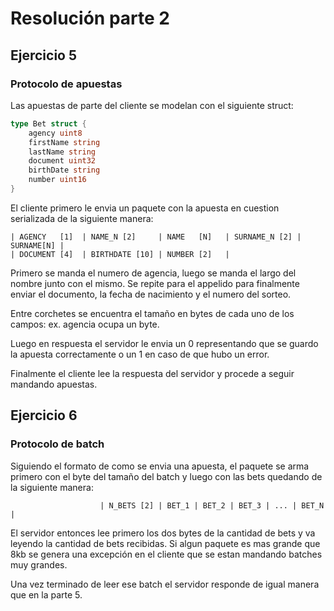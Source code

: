 # Resolución parte 2

## Ejercicio 5

### Protocolo de apuestas
Las apuestas de parte del cliente se modelan con el siguiente struct:

```go
type Bet struct {
	agency uint8 
	firstName string
	lastName string
	document uint32
	birthDate string
	number uint16
}
```

El cliente primero le envia un paquete con la apuesta en cuestion serializada de la siguiente manera:

```
| AGENCY   [1]  | NAME_N [2]     | NAME   [N]   | SURNAME_N [2] | SURNAME[N] | 
| DOCUMENT [4]  | BIRTHDATE [10] | NUMBER [2]   |
```

Primero se manda el numero de agencia, luego se manda el largo del nombre junto con el mismo. Se repite para el appelido para finalmente enviar el documento, la fecha de nacimiento y el numero del sorteo. 

Entre corchetes se encuentra el tamaño en bytes de cada uno de los campos: ex. agencia ocupa un byte. 

Luego en respuesta el servidor le envia un 0 representando que se guardo la apuesta correctamente o un 1 en caso de que hubo un error. 

Finalmente el cliente lee la respuesta del servidor y procede a seguir mandando apuestas. 

## Ejercicio 6
### Protocolo de batch
Siguiendo el formato de como se envia una apuesta, el paquete se arma primero con el byte del tamaño del batch y luego con las bets quedando de la siguiente manera:

```
                    | N_BETS [2] | BET_1 | BET_2 | BET_3 | ... | BET_N |
```

El servidor entonces lee primero los dos bytes de la cantidad de bets y va leyendo la cantidad de bets recibidas. Si algun paquete es mas grande que 8kb se genera una excepción en el cliente que se estan mandando batches muy grandes. 

Una vez terminado de leer ese batch el servidor responde de igual manera que en la parte 5. 
